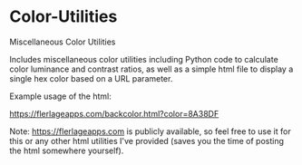 # Color-Utilities
Miscellaneous Color Utilities

Includes miscellaneous color utilities including Python code to calculate color luminance and contrast ratios, as well as a simple html file to display a single hex color based on a URL parameter.

Example usage of the html:

https://flerlageapps.com/backcolor.html?color=8A38DF

Note: https://flerlageapps.com is publicly available, so feel free to use it for this or any other html utilities I've provided (saves you the time of posting the html somewhere yourself).
